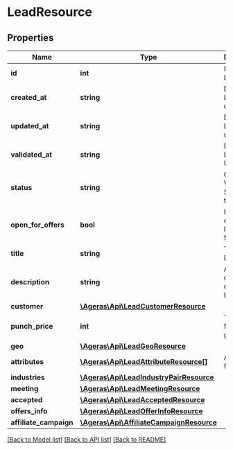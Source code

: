 # LeadResource

## Properties
Name | Type | Description | Notes
------------ | ------------- | ------------- | -------------
**id** | **int** | Id for the Lead. | [optional] 
**created_at** | **string** | Date the Lead was created. | [optional] 
**updated_at** | **string** | Date the Lead was updated. | [optional] 
**validated_at** | **string** | Date the Lead was Updated. | [optional] 
**status** | **string** | Current Validation Status of the Lead. | [optional] [default to 'unknown']
**open_for_offers** | **bool** | Is the current lead open for offers. | [optional] [default to false]
**title** | **string** | Title for the Lead. | [optional] 
**description** | **string** | A description of the given Lead. | [optional] 
**customer** | [**\Ageras\Api\LeadCustomerResource**](LeadCustomerResource.md) |  | [optional] 
**punch_price** | **int** | The price for the given lead. | [optional] 
**geo** | [**\Ageras\Api\LeadGeoResource**](LeadGeoResource.md) |  | [optional] 
**attributes** | [**\Ageras\Api\LeadAttributeResource[]**](LeadAttributeResource.md) | Attributes for the lead. | [optional] 
**industries** | [**\Ageras\Api\LeadIndustryPairResource**](LeadIndustryPairResource.md) |  | [optional] 
**meeting** | [**\Ageras\Api\LeadMeetingResource**](LeadMeetingResource.md) |  | [optional] 
**accepted** | [**\Ageras\Api\LeadAcceptedResource**](LeadAcceptedResource.md) |  | [optional] 
**offers_info** | [**\Ageras\Api\LeadOfferInfoResource**](LeadOfferInfoResource.md) |  | [optional] 
**affiliate_campaign** | [**\Ageras\Api\AffiliateCampaignResource**](AffiliateCampaignResource.md) |  | [optional] 

[[Back to Model list]](../README.md#documentation-for-models) [[Back to API list]](../README.md#documentation-for-api-endpoints) [[Back to README]](../README.md)


